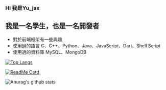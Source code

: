 ### Hi 我是Yu_jax

## 我是一名學生，也是一名開發者
- 對於前端框架有一些興趣
- 使用過的語言 C、C++、Python、Java、JavaScript、Dart、Shell Script
- 使用過的資料庫 MySQL、MongoDB

[![Top Langs](https://github-readme-stats.vercel.app/api/top-langs/?username=cvecve147)](https://github.com/anuraghazra/github-readme-stats)

[![ReadMe Card](https://github-readme-stats.vercel.app/api/pin/?username=cvecve147&repo=vuepress-notes)](https://github.com/cvecve147/vuepress-notes)

![Anurag's github stats](https://github-readme-stats.vercel.app/api?username=cvecve147&show_icons=true)
